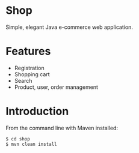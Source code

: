 # Shop
Simple, elegant Java e-commerce web application.

# Features
- Registration
- Shopping cart
- Search
- Product, user, order management

# Introduction
From the command line with Maven installed:

	$ cd shop
	$ mvn clean install
